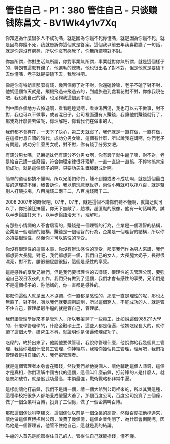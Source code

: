 # 管住自己 - P1：380 管住自己 - 只谈赚钱陈昌文 - BV1Wk4y1v7Xq

你知道為什麼很多人不成功嗎，就是因為你餓不死你懂嗎，就是因為你餓不死，就是因為你餓不死，我就告訴你這個就是答案，這個我以前去年我喜歡講了一句話，就是你還沒有窮夠，所以你沒有感覺了，你無所謂嘛對不對。

你無所謂，你對生活無所謂，你對事業無所謂，事業就對你無所謂，就是這個樣子的，特朗普這麼有錢了，他選毛的總統，他也很出名了對不對，但是他就是要磕下去你懂嗎，老子就是要磕下去，我覺得吧。

像是你有特朗普那麼有錢，幾百個億了對不對，你還磕幹嘛，老子不磕了對不對，他媽這個每天就是，飛機飛過來飛過去的，到處旅遊到處看花對不對，你像我現在吧，我也我自己的錢，也足夠我這個到中國。

到中國各個地方去旅遊啊，看看睡睡覺啊，看東湯西湯，我也可以去不做事，對不對，我也可以不做事，或者混日子，公司裡面還有人賺錢，我讓他們賺錢就行了，那我為什麼要去做呢，你理解吧，你看我們在做事的人。

我們都不會存在，一天下了決心，第二天就沒了，我們就是一直在做，一直在做，在這樣付息自贖的時代，成功分男女嘛，這個有什麼，所以說我在講啊，你們老子有問題，成功分什麼男女呢，對不對，你有錢了分男女吧。

有錢分男女嗎，兄弟姐妹們有錢分不分男女啊，你有錢了就牛逼了嘛，對不對，老是給自己講一些廢話，符合物理定律很好理解，一直一直搞一直搞，不停地搞肯定能成功，就是這個樣子的啊，只要功夫生鐵棒磨成針啊。

簡單的道理都搞不懂啊，所以兄弟們你們，賺不到錢或者不成功啊，就是這個最白癡的道理搞不懂，我告訴你，我以前玩魔獸世界，兩個小時就可以掙八百，就是幫別人打競技場，八百塊錢二兩千二，八百塊錢兩千二。

2006 2007年的時候吧，07年，07年，就是這個不講你們聽不懂啊，就論迂就可以了，你把論迂搞懂，你天下無敵了，趙樸，趙匡胤的展像，他有一句話叫做，誠以半步論語打天下，以半步論語治天下，理解吧。

有那些小情調的人不會居富的，賺錢是一個理智的行為，企業是一個理智的結構，企業是一個理智的結構，賺錢是一個理智的行為，企業是一個理智的結構，所以你必須要很理性，然後你才可以感性的享受。

你沒有很理性的這個本事，你沒有辦法感性的享受，那麼我們作為男人來講，我們都想要大長腿，對吧，我們都想要一個，我們自己的女人，大長腿大奶子，長得很漂亮，對不對，腰很細屁股很挺，這個是感性的享受。

這是感性的享受兄弟們，但是我們要很理性的去賺錢，很理性的去管理公司，要強迫自己沒日沒夜的工作，我們只有做到了這個，我們才會有感性的享受，兄弟們是不是這個樣子的，你他媽的，你一直都是感性的。

那麼你這個人就是因人不協調，你一直都是感性的，那麼一直是理性的呢，那也太無趣了，對不對，所以我們就要調劑調劑，所以這個窮人，不能成功的人，就是管不住自己，管理學最牛逼的就是管自己，管理學。

我們讀管理學從來不是管別人，所以我招聘了一些員工，比如說這個985211大學的，什麼學管理學的，什麼金融碩士生，這些人都是傻逼，他媽吃屎長大的，就你讀了這個大學，研究生本科，就證明你是傻逼修煉成功了。

吃屎的，終於出來了，他說他要做管理，我說你管理什麼，他說你給我幾個員工管理，我給你幾個什麼員工管理，你神經病，我給你幾個員工管理，理解吧，我們招管理者是招自律的人，我們招管理者。

就是這個管理者本身會在賺錢，然後我們給他幾個人，讓他輔助這個人賺錢，這個才是真相，你們理解中國古代的這個，這個叫什麼前鋒，打前鋒的人是什麼人，就是勢如破竹，就是他武功最高，本領最強，戰術戰略都非常牛逼。

這樣能讓他打前鋒，我們不是請一個，請一個大爺到公司裡來的，所以其實這種，這種學校把很多人都培養成傻逼大爺了，那個百度公司，百度公司投資了三個億，做了一個企業叫百博，投資了三個億，做了一個企業叫百博。

那麼這個傢伙叫李建文，這個傢伙以前是一個企業的高管，然後百度把他挖過來，讓他做這個百博招聘公司，浪費了幾個億，這個企業倒閉了，為什麼會倒閉呢，因為他是一個管理者，他管不住他自己，這就是我的結論。

牛逼的人首先是能管得住自己的人，管得住自己就能掙錢，懂不懂。
